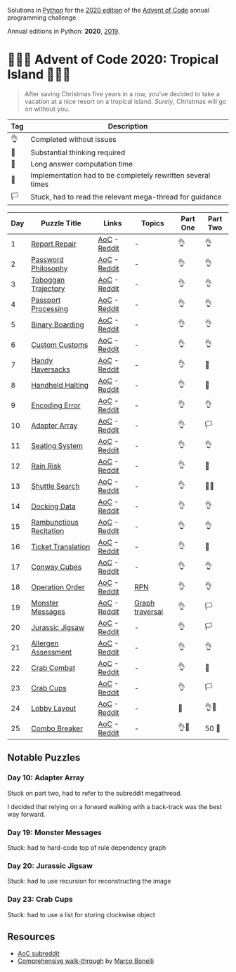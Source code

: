 Solutions in [Python][py] for the [2020 edition][aoc-2020] of the [Advent of Code][aoc] annual programming challenge.

Annual editions in Python: **2020**, [2019](/2019). 

# 🎄🌟🌟 Advent of Code 2020: Tropical Island 🎄🌟🌟

> After saving Christmas five years in a row, you've decided to take a vacation at a nice resort on a tropical island. *Surely*, Christmas will go on without you.

Tag | Description
--- | ---
👌 | Completed without issues 
🤔 | Substantial thinking required 
🐢 | Long answer computation time  
🤯 | Implementation had to be completely rewritten several times
🏳 | Stuck, had to read the relevant mega-thread for guidance 

Day | Puzzle Title | Links | Topics | Part One | Part Two
--- | --- | --- | --- | --- | --- |
1 | [Report Repair](/2020/day-1) | [AoC][aoc-2020-1] - [Reddit][reddit-2020-1] | - | 👌 | 👌
2 | [Password Philosophy](/2020/day-2) | [AoC][aoc-2020-2] - [Reddit][reddit-2020-2] | - | 👌 | 👌
3 | [Toboggan Trajectory](/2020/day-3) | [AoC][aoc-2020-3] - [Reddit][reddit-2020-3] | - | 👌 | 👌
4 | [Passport Processing](/2020/day-4) | [AoC][aoc-2020-4] - [Reddit][reddit-2020-4] | - | 👌 | 👌
5 | [Binary Boarding](/2020/day-5) | [AoC][aoc-2020-5] - [Reddit][reddit-2020-5] | - | 👌 | 👌
6 | [Custom Customs](/2020/day-6) | [AoC][aoc-2020-6] - [Reddit][reddit-2020-6] | - | 👌 | 👌
7 | [Handy Haversacks](/2020/day-7) | [AoC][aoc-2020-7] - [Reddit][reddit-2020-7] | - | 👌 | 🤯
8 | [Handheld Halting](/2020/day-8) | [AoC][aoc-2020-8] - [Reddit][reddit-2020-8] | - | 👌 | 🤯
9 | [Encoding Error](/2020/day-9) | [AoC][aoc-2020-9] - [Reddit][reddit-2020-9] | - | 👌 | 👌
10 | [Adapter Array](/2020/day-10) | [AoC][aoc-2020-10] - [Reddit][reddit-2020-10] | - | 👌 | 🏳️
11 | [Seating System](/2020/day-11) | [AoC][aoc-2020-11] - [Reddit][reddit-2020-11] | - | 👌 | 👌
12 | [Rain Risk](/2020/day-12) | [AoC][aoc-2020-12] - [Reddit][reddit-2020-12] | - | 👌 | 🤔
13 | [Shuttle Search](/2020/day-13) | [AoC][aoc-2020-13] - [Reddit][reddit-2020-13] | - | 👌 | 🤔🐢
14 | [Docking Data](/2020/day-14) | [AoC][aoc-2020-14] - [Reddit][reddit-2020-14] | - | 👌 | 👌
15 | [Rambunctious Recitation](/2020/day-15) | [AoC][aoc-2020-15] - [Reddit][reddit-2020-15] | - | 👌 | 👌
16 | [Ticket Translation](/2020/day-16) | [AoC][aoc-2020-16] - [Reddit][reddit-2020-16] | - | 👌 | 🤔 
17 | [Conway Cubes](/2020/day-17) | [AoC][aoc-2020-17] - [Reddit][reddit-2020-17] | - | 👌 | 👌
18 | [Operation Order](/2020/day-18) | [AoC][aoc-2020-18] - [Reddit][reddit-2020-18] | [RPN][w-rpn] | 👌 | 👌
19 | [Monster Messages](/2020/day-19) | [AoC][aoc-2020-19] - [Reddit][reddit-2020-19] | [Graph traversal][w-graph] | 👌 | ️🏳
20 | [Jurassic Jigsaw](/2020/day-20) | [AoC][aoc-2020-20] - [Reddit][reddit-2020-20] | - | 👌 | 🏳
21 | [Allergen Assessment](/2020/day-21) | [AoC][aoc-2020-21] - [Reddit][reddit-2020-21] | - | 👌 | 👌
22 | [Crab Combat](/2020/day-22) | [AoC][aoc-2020-22] - [Reddit][reddit-2020-22] | - | 👌 | 🤔
23 | [Crab Cups](/2020/day-23) | [AoC][aoc-2020-23] - [Reddit][reddit-2020-23] | - | 👌 | 🏳️
24 | [Lobby Layout](/2020/day-24) | [AoC][aoc-2020-24] - [Reddit][reddit-2020-24] | - | 🤔 | 👌🐢
25 | [Combo Breaker](/2020/day-25) | [AoC][aoc-2020-25] - [Reddit][reddit-2020-25] | - | 👌🐢 | 50 🌟

## Notable Puzzles

### Day 10: Adapter Array

Stuck on part two, had to refer to the subreddit megathread.

I decided that relying on a forward walking with a back-track was the best way forward.

### Day 19: Monster Messages

Stuck: had to hard-code top of rule dependency graph 

### Day 20: Jurassic Jigsaw

Stuck: had to use recursion for reconstructing the image

### Day 23: Crab Cups

Stuck: had to use a list for storing clockwise object

## Resources

* [AoC subreddit](https://www.reddit.com/r/adventofcode/)
* [Comprehensive walk-through](https://github.com/mebeim/aoc/blob/master/2020/README.md) by [Marco Bonelli](https://github.com/mebeim)

[aoc]: https://adventofcode.com/
[aoc-2020]: https://adventofcode.com/2020/
[aoc-2020-1]: https://adventofcode.com/2020/day/1
[aoc-2020-1]: https://adventofcode.com/2020/day/1
[aoc-2020-2]: https://adventofcode.com/2020/day/2
[aoc-2020-3]: https://adventofcode.com/2020/day/3
[aoc-2020-4]: https://adventofcode.com/2020/day/4
[aoc-2020-5]: https://adventofcode.com/2020/day/5
[aoc-2020-6]: https://adventofcode.com/2020/day/6
[aoc-2020-7]: https://adventofcode.com/2020/day/7
[aoc-2020-8]: https://adventofcode.com/2020/day/8
[aoc-2020-9]: https://adventofcode.com/2020/day/9
[aoc-2020-10]: https://adventofcode.com/2020/day/10
[aoc-2020-11]: https://adventofcode.com/2020/day/11
[aoc-2020-12]: https://adventofcode.com/2020/day/12
[aoc-2020-13]: https://adventofcode.com/2020/day/13
[aoc-2020-14]: https://adventofcode.com/2020/day/14
[aoc-2020-15]: https://adventofcode.com/2020/day/15
[aoc-2020-16]: https://adventofcode.com/2020/day/16
[aoc-2020-17]: https://adventofcode.com/2020/day/17
[aoc-2020-18]: https://adventofcode.com/2020/day/18
[aoc-2020-19]: https://adventofcode.com/2020/day/19
[aoc-2020-20]: https://adventofcode.com/2020/day/20
[aoc-2020-21]: https://adventofcode.com/2020/day/21
[aoc-2020-22]: https://adventofcode.com/2020/day/22
[aoc-2020-23]: https://adventofcode.com/2020/day/23
[aoc-2020-24]: https://adventofcode.com/2020/day/24
[aoc-2020-25]: https://adventofcode.com/2020/day/25

[py]: https://docs.python.org/3/

[reddit-2020-1]: https://www.reddit.com/k4e4lm
[reddit-2020-2]: https://www.reddit.com/k52psu
[reddit-2020-3]: https://www.reddit.com/k5qsrk
[reddit-2020-4]: https://www.reddit.com/k6e8sw
[reddit-2020-5]: https://www.reddit.com/k71h6r
[reddit-2020-6]: https://www.reddit.com/k7ndux
[reddit-2020-7]: https://www.reddit.com/k8a31f
[reddit-2020-8]: https://www.reddit.com/k8xw8h
[reddit-2020-9]: https://www.reddit.com/k9lfwj
[reddit-2020-10]: https://www.reddit.com/ka8z8x
[reddit-2020-11]: https://www.reddit.com/kaw6oz
[reddit-2020-12]: https://www.reddit.com/kbj5me
[reddit-2020-13]: https://www.reddit.com/kc4njx
[reddit-2020-14]: https://www.reddit.com/kcr1ct
[reddit-2020-15]: https://www.reddit.com/kdf85p
[reddit-2020-16]: https://www.reddit.com/ke2qp6
[reddit-2020-17]: https://www.reddit.com/keqsfa
[reddit-2020-18]: https://www.reddit.com/kfeldk
[reddit-2020-19]: https://www.reddit.com/kg1mro
[reddit-2020-20]: https://www.reddit.com/kgo01p
[reddit-2020-21]: https://www.reddit.com/khaiyk
[reddit-2020-22]: https://www.reddit.com/khyjgv
[reddit-2020-23]: https://www.reddit.com/kimluc
[reddit-2020-24]: https://www.reddit.com/kj96iw
[reddit-2020-25]: https://www.reddit.com/kjtg7y

[w-graph]: https://en.wikipedia.org/wiki/Graph_traversal
[w-rpn]: https://en.wikipedia.org/wiki/Reverse_Polish_notation
